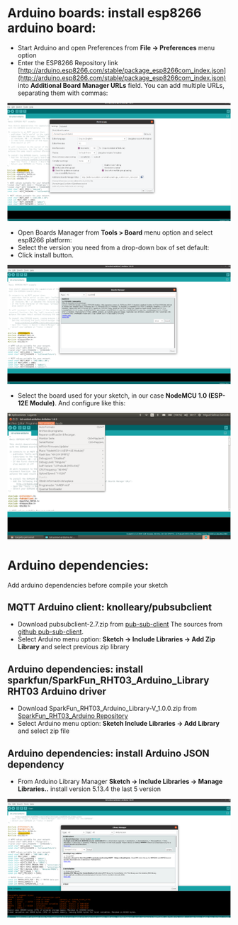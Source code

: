 # Arduino boards: install esp8266 arduino board:

* Start Arduino and open Preferences from **File -> Preferences** menu option
* Enter the ESP8266 Repository link [http://arduino.esp8266.com/stable/package_esp8266com_index.json](http://arduino.esp8266.com/stable/package_esp8266com_index.json) into **Additional Board Manager URLs** field. You can add multiple URLs, separating them with commas:

![Board Repositories](captures/board_repositories.png "Board Repositories")

* Open Boards Manager from **Tools > Board** menu option and select esp8266 platform:
* Select the version you need from a drop-down box of set default:
* Click install button.

![ESP8266 Board](captures/esp8266_board.png "ESP8266 Board")

* Select the board used for your sketch, in our case **NodeMCU 1.0 (ESP-12E Module)**. And configure like this:

![Board configuration](captures/board_configuration.png "Board configuration")

# Arduino dependencies: 

Add arduino dependencies before compile your sketch

## MQTT Arduino client: knolleary/pubsubclient 

* Download pubsubclient-2.7.zip from [pub-sub-client](https://www.arduinolibraries.info/libraries/pub-sub-client)
The sources from [github pub-sub-client](https://github.com/knolleary/pubsubclient).
* Select Arduino menu option: **Sketch -> Include Libraries -> Add Zip Library** and select previous zip library


## Arduino dependencies: install sparkfun/SparkFun_RHT03_Arduino_Library RHT03 Arduino driver

* Download SparkFun_RHT03_Arduino_Library-V_1.0.0.zip from [SparkFun_RHT03_Arduino Repository](https://github.com/sparkfun/SparkFun_RHT03_Arduino_Library) 
* Select Arduino menu option: **Sketch Include Libraries -> Add Library** and select zip file

## Arduino dependencies: install Arduino JSON dependency

* From Arduino Library Manager **Sketch -> Include Libraries -> Manage Libraries..** install version 5.13.4 the last 5 version

![ArduinoJSON Dependency](captures/ArduinoJSON.png "ArduinoJSON Dependency")
